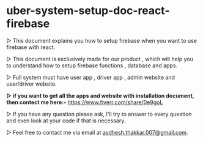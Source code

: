 # uber-system-setup-doc-react-firebase
▷ This document explains you how to setup firebase when you want to use firebase with react.

▷ This document is exclusively made for our product , which will help you to understand how to setup firebase functions , database and apps.

▷ Full system must have user app , driver app , admin website and user/driver website.

**▷ if you want to get all the apps and website with installation document, then contect me here:-** https://www.fiverr.com/share/0e9goL <br />

▷ If you have any question please ask, I'll try to answer to every question and even look at your code if that is necessary.

▷ Feel free to contact me via email at avdhesh.thakkar.007@gmail.com.
